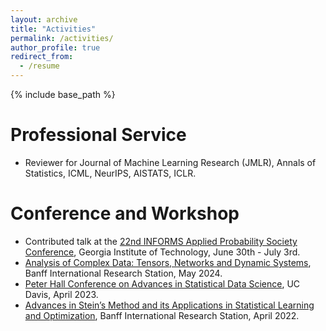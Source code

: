 ```yaml
---
layout: archive
title: "Activities"
permalink: /activities/
author_profile: true
redirect_from:
  - /resume
---
```


{% include base_path %}

Professional Service
======
* Reviewer for Journal of Machine Learning Research (JMLR), Annals of Statistics, ICML, NeurIPS, AISTATS, ICLR.

Conference and Workshop
======
* Contributed talk at the [22nd INFORMS Applied Probability Society Conference](https://informs-aps.isye.gatech.edu/program), Georgia Institute of Technology, June 30th - July 3rd.
* [Analysis of Complex Data: Tensors, Networks and Dynamic Systems](https://www.birs.ca/events/2024/5-day-workshops/24w5263), Banff International Research Station, May 2024.
* [Peter Hall Conference on Advances in Statistical Data Science](https://www.stat.ucdavis.edu/hallconference2023/index.php/), UC Davis, April 2023.
* [Advances in Stein’s Method and its Applications in Statistical Learning and Optimization](https://www.birs.ca/events/2022/5-day-workshops/22w5092/), Banff International Research Station, April 2022.



